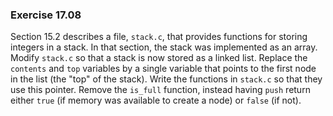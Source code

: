 ### Exercise 17.08

Section 15.2 describes a file, `stack.c`, that provides functions for storing
integers in a stack. In that section, the stack was implemented as an array.
Modify `stack.c` so that a stack is now stored as a linked list. Replace the
`contents` and `top` variables by a single variable that points to the first
node in the list (the "top" of the stack). Write the functions in `stack.c` so
that they use this pointer. Remove the `is_full` function, instead having `push`
return either `true` (if memory was available to create a node) or `false` (if
not).
